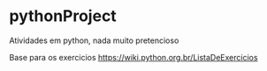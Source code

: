 # pythonProject
Atividades em python, nada muito pretencioso

Base para os exercicios
https://wiki.python.org.br/ListaDeExercicios
